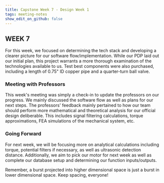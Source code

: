 ```yaml
---
title: Capstone Week 7 - Design Week 1
tags: meeting-notes
show_edit_on_github: false
---
```

## WEEK 7

For this week, we focused on determining the tech stack and developing a clearer picture for our software flow/implementation. While our PDP laid out our initial plan, this project warrants a more thorough examination of the technologies available to us. Test best components were also purchased, including a length of 0.75" ID copper pipe and a quarter-turn ball valve.

### Meeting with Professors
This week's meeting was simply a check-in to update the professors on our progress. We mainly discussed the software flow as well as plans for our next steps. The professors' feedback mainly pertained to how our team should perform more mathematical and theoretical analysis for our official design deliberable. This includes signal filtering calculations, torque approximations, FEA simulations of the mechanical system, etc.

### Going Forward
For next week, we will be focusing more on analytical calculations including torque, potential filters if necessary, as well as ultrasonic detection distance. Additionally, we aim to pick our motor for next week as well as complete our database setup and determining our function inputs/outputs.

Remember, a burst projected into higher dimensional space is just a burst in lower dimensional space. Keep spacing, everyone!
<!--more-->